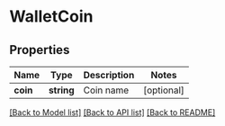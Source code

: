 # WalletCoin

## Properties
Name | Type | Description | Notes
------------ | ------------- | ------------- | -------------
**coin** | **string** | Coin name | [optional] 

[[Back to Model list]](../README.md#documentation-for-models) [[Back to API list]](../README.md#documentation-for-api-endpoints) [[Back to README]](../README.md)


